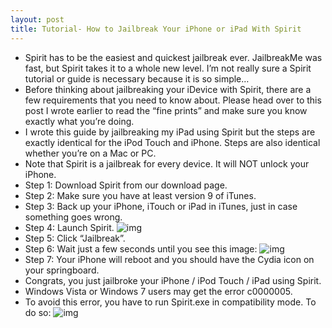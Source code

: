```yaml
---
layout: post
title: Tutorial- How to Jailbreak Your iPhone or iPad With Spirit
---
```

* Spirit has to be the easiest and quickest jailbreak ever. JailbreakMe was fast, but Spirit takes it to a whole new level. I’m not really sure a Spirit tutorial or guide is necessary because it is so simple…
* Before thinking about jailbreaking your iDevice with Spirit, there are a few requirements that you need to know about. Please head over to this post I wrote earlier to read the “fine prints” and make sure you know exactly what you’re doing.
* I wrote this guide by jailbreaking my iPad using Spirit but the steps are exactly identical for the iPod Touch and iPhone. Steps are also identical whether you’re on a Mac or PC.
* Note that Spirit is a jailbreak for every device. It will NOT unlock your iPhone.
* Step 1: Download Spirit from our download page.
* Step 2: Make sure you have at least version 9 of iTunes.
* Step 3: Back up your iPhone, iTouch or iPad in iTunes, just in case something goes wrong.
* Step 4: Launch Spirit.
![img](http://media.idownloadblog.com/wp-content/uploads/2010/05/ipad-jailbreak.png)
* Step 5: Click “Jailbreak”.
* Step 6: Wait just a few seconds until you see this image:
![img](http://media.idownloadblog.com/wp-content/uploads/2010/05/spirit-jailbreak-succeeded.png)
* Step 7: Your iPhone will reboot and you should have the Cydia icon on your springboard.
* Congrats, you just jailbroke your iPhone / iPod Touch / iPad using Spirit.
* Windows Vista or Windows 7 users may get the error c0000005.
* To avoid this error, you have to run Spirit.exe in compatibility mode. To do so:
![img](http://media.idownloadblog.com/wp-content/uploads/2010/05/spirit-error-compatibility-mode.png)

